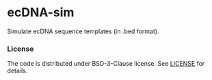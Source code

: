 # ecDNA-sim

Simulate ecDNA sequence templates (in .bed format).

### License

The code is distributed under BSD-3-Clause license. See [LICENSE](LICENSE) for details.

